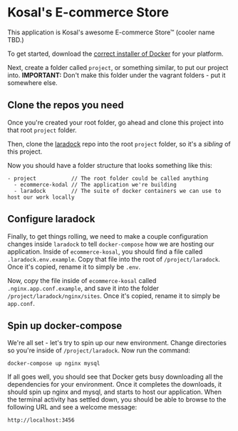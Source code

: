 # Kosal's E-commerce Store

This application is Kosal's awesome E-commerce Store™ (cooler name TBD.)

To get started, download the [correct installer of Docker](https://www.docker.com/) for your platform.

Next, create a folder called `project`, or something similar, to put our project
into. **IMPORTANT:** Don't make this folder under the vagrant folders - put it
somewhere else.

## Clone the repos you need

Once you're created your root folder, go ahead and clone this project into that
root `project` folder.

Then, clone the [laradock](https://github.com/laradock/laradock) repo into the
root `project` folder, so it's a _sibling_ of this project.

Now you should have a folder structure that looks something like this:

```
- project           // The root folder could be called anything
  - ecommerce-kodal // The application we're building
  - laradock        // The suite of docker containers we can use to host our work locally
```

## Configure laradock

Finally, to get things rolling, we need to make a couple configuration changes
inside `laradock` to tell `docker-compose` how we are hosting our application.
Inside of `ecommerce-kosal`, you should find a file called `.laradock.env.example`.
Copy that file into the root of `/project/laradock`. Once it's copied, rename it
to simply be `.env`.

Now, copy the file inside of `ecommerce-kosal` called `.nginx.app.conf.example`,
and save it into the folder `/project/laradock/nginx/sites`. Once it's copied,
rename it to simply be `app.conf`.

## Spin up docker-compose

We're all set - let's try to spin up our new environment. Change directories so
you're inside of `/project/laradock`. Now run the command:

```
docker-compose up nginx mysql
```

If all goes well, you should see that Docker gets busy downloading all the
dependencies for your environment. Once it completes the downloads, it should
spin up nginx and mysql, and starts to host our application. When the terminal
activity has settled down, you should be able to browse to the following URL
and see a welcome message:

```
http://localhost:3456
```

